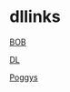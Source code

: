 # dllinks
[BOB](https://mediafilez.forgecdn.net/files/5896/119/BoB-1.2.51.mcaddon)

[DL](https://drive.google.com/file/d/1mT-HmgKFqA9F8oXBGA0x-dcvBvb8Whv1/view?usp=sharing)

[Poggys](https://download2337.mediafire.com/07qzwwzt27igs9gI8k7DE6UOolFKqR3T9uF-YhPFU1pdn3Bj4Q5UdBWKfMaZbtaGdA3tFey3pu2zxLfZ54AcOQ_E1wY_fPjocj50nbMzuUiASv1P8dOJI0A1tB2yNduOoAb4xAk0yTF7pDH3lNdrmDqS-GZ36UbdO_A753JBFhCU/zplnijf2acdc1uy/Poggy%5C%27sLum-0.7.3.mcpack)

